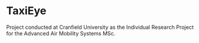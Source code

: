 # TaxiEye
Project conducted at Cranfield University as the Individual Research Project for the Advanced Air Mobility Systems MSc.
